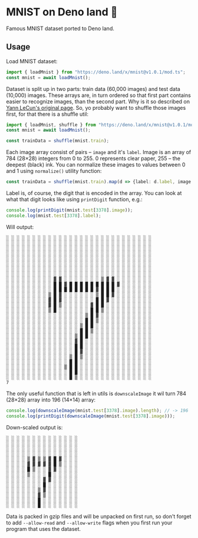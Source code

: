 # MNIST on Deno land 🦕

Famous MNIST dataset ported to Deno land.

## Usage

Load MNIST dataset:

```ts
import { loadMnist } from "https://deno.land/x/mnist@v1.0.1/mod.ts";
const mnist = await loadMnist();
```

Dataset is split up in two parts: train data (60,000 images) and test data (10,000) images. These
arrays are, in turn ordered so that first part contains easier to recognize images, than the second
part. Why is it so described on [Yann LeCun's original page][1]. So, yo probably want to shuffle
those images first, for that there is a shuffle util:

```ts
import { loadMnist, shuffle } from "https://deno.land/x/mnist@v1.0.1/mod.ts";
const mnist = await loadMnist();

const trainData = shuffle(mnist.train);
```

Each image array consist of pairs – `image` and it's `label`. Image is an array of 784 (28×28)
integers from 0 to 255. 0 represents clear paper, 255 – the deepest (black) ink. You can normalize
these images to values between 0 and 1 using `normalize()` utility function:

```ts
const trainData = shuffle(mnist.train).map(d => {label: d.label, image: normalize(d.image)});
```

Label is, of course, the digit that is encoded in the array. You can look at what that digit looks
like using `printDigit` function, e.g.:

```ts
console.log(printDigit(mnist.test[3378].image));
console.log(mnist.test[3378].label);
```

Will output:

```
░ ░ ░ ░ ░ ░ ░ ░ ░ ░ ░ ░ ░ ░ ░ ░ ░ ░ ░ ░ ░ ░ ░ ░ ░ ░ ░ ░
░ ░ ░ ░ ░ ░ ░ ░ ░ ░ ░ ░ ░ ░ ░ ░ ░ ░ ░ ░ ░ ░ ░ ░ ░ ░ ░ ░
░ ░ ░ ░ ░ ░ ░ ░ ░ ░ ░ ░ ░ ░ ░ ░ ░ ░ ░ ░ ░ ░ ░ ░ ░ ░ ░ ░
░ ░ ░ ░ ░ ░ ░ ░ ░ ░ ░ ░ ░ ░ ░ ░ ░ ░ ░ ░ ░ ░ ░ ░ ░ ░ ░ ░
░ ░ ░ ░ ░ ░ ░ ░ ░ ░ ░ ░ ░ ░ ░ ░ ░ ░ ░ ░ ░ ░ ░ ░ ░ ░ ░ ░
░ ░ ░ ░ ░ ░ ░ ░ ░ ░ ░ ░ ░ ░ ░ ░ ░ ░ ░ ░ ░ ░ ░ ░ ░ ░ ░ ░
░ ░ ░ ░ ░ ░ ░ ░ ░ ░ ░ ░ ░ ░ ░ ░ ░ ░ ░ ░ ░ ░ ░ ░ ░ ░ ░ ░
░ ░ ░ ░ ░ ░ ░ ░ ░ ░ ░ ░ ░ ░ ░ ░ ░ ░ ░ ░ ░ ░ ░ ░ ░ ░ ░ ░
░ ░ ░ ░ ░ ░ ░ ░ ░ ▓ ▓ ░ ░ ░ ░ ░ ░ ░ ▒ ▓ ▓ ░ ░ ░ ░ ░ ░ ░
░ ░ ░ ░ ░ ░ ░ ░ ░ █ █ ▓ █ █ █ █ █ █ █ █ █ ▓ ░ ░ ░ ░ ░ ░
░ ░ ░ ░ ░ ░ ░ ░ ░ █ █ █ █ █ █ █ █ ▓ █ █ █ ░ ░ ░ ░ ░ ░ ░
░ ░ ░ ░ ░ ░ ░ ░ ▒ █ ▓ ░ ░ ░ ░ ░ ░ ▒ █ █ ▓ ░ ░ ░ ░ ░ ░ ░
░ ░ ░ ░ ░ ░ ░ ░ ▓ █ ▓ ░ ░ ░ ░ ░ ░ █ █ ▓ ░ ░ ░ ░ ░ ░ ░ ░
░ ░ ░ ░ ░ ░ ░ ░ ▓ █ ▒ ░ ░ ░ ░ ░ ▓ █ █ ░ ░ ░ ░ ░ ░ ░ ░ ░
░ ░ ░ ░ ░ ░ ░ ░ ▒ █ ░ ░ ░ ░ ░ ░ █ █ ▒ ░ ░ ░ ░ ░ ░ ░ ░ ░
░ ░ ░ ░ ░ ░ ░ ░ ░ ░ ░ ░ ░ ░ ░ ▒ █ ▓ ░ ░ ░ ░ ░ ░ ░ ░ ░ ░
░ ░ ░ ░ ░ ░ ░ ░ ░ ░ ░ ░ ░ ░ ░ █ █ ▒ ░ ░ ░ ░ ░ ░ ░ ░ ░ ░
░ ░ ░ ░ ░ ░ ░ ░ ░ ░ ░ ░ ░ ░ ▒ █ █ ░ ░ ░ ░ ░ ░ ░ ░ ░ ░ ░
░ ░ ░ ░ ░ ░ ░ ░ ░ ░ ░ ░ ░ ░ █ █ ▒ ░ ░ ░ ░ ░ ░ ░ ░ ░ ░ ░
░ ░ ░ ░ ░ ░ ░ ░ ░ ░ ░ ░ ░ ▒ █ █ ░ ░ ░ ░ ░ ░ ░ ░ ░ ░ ░ ░
░ ░ ░ ░ ░ ░ ░ ░ ░ ░ ░ ░ ░ ▓ █ ░ ░ ░ ░ ░ ░ ░ ░ ░ ░ ░ ░ ░
░ ░ ░ ░ ░ ░ ░ ░ ░ ░ ░ ░ ░ █ █ ░ ░ ░ ░ ░ ░ ░ ░ ░ ░ ░ ░ ░
░ ░ ░ ░ ░ ░ ░ ░ ░ ░ ░ ░ ░ █ ▓ ░ ░ ░ ░ ░ ░ ░ ░ ░ ░ ░ ░ ░
░ ░ ░ ░ ░ ░ ░ ░ ░ ░ ░ ░ ▒ █ ▒ ░ ░ ░ ░ ░ ░ ░ ░ ░ ░ ░ ░ ░
░ ░ ░ ░ ░ ░ ░ ░ ░ ░ ░ ░ █ █ ░ ░ ░ ░ ░ ░ ░ ░ ░ ░ ░ ░ ░ ░
░ ░ ░ ░ ░ ░ ░ ░ ░ ░ ░ ▒ █ █ ░ ░ ░ ░ ░ ░ ░ ░ ░ ░ ░ ░ ░ ░
░ ░ ░ ░ ░ ░ ░ ░ ░ ░ ░ ░ █ █ ░ ░ ░ ░ ░ ░ ░ ░ ░ ░ ░ ░ ░ ░
░ ░ ░ ░ ░ ░ ░ ░ ░ ░ ░ ░ █ ▒ ░ ░ ░ ░ ░ ░ ░ ░ ░ ░ ░ ░ ░ ░
7
```

The only useful function that is left in utils is `downscaleImage` it wil turn 784 (28×28) array into
196 (14×14) array:

```ts
console.log(downscaleImage(mnist.test[3378].image).length); // -> 196
console.log(printDigit(downscaleImage(mnist.test[3378].image)));
```

Down-scaled output is:

```
░ ░ ░ ░ ░ ░ ░ ░ ░ ░ ░ ░ ░ ░
░ ░ ░ ░ ░ ░ ░ ░ ░ ░ ░ ░ ░ ░
░ ░ ░ ░ ░ ░ ░ ░ ░ ░ ░ ░ ░ ░
░ ░ ░ ░ ░ ░ ░ ░ ░ ░ ░ ░ ░ ░
░ ░ ░ ░ ▒ ▓ ▒ ▒ ▓ █ ▓ ░ ░ ░
░ ░ ░ ░ ▓ ▓ ▓ ▓ ▓ █ ▒ ░ ░ ░
░ ░ ░ ░ █ ▒ ░ ░ ▓ ▓ ░ ░ ░ ░
░ ░ ░ ░ ▒ ░ ░ ░ █ ░ ░ ░ ░ ░
░ ░ ░ ░ ░ ░ ░ ▓ ▓ ░ ░ ░ ░ ░
░ ░ ░ ░ ░ ░ ░ █ ░ ░ ░ ░ ░ ░
░ ░ ░ ░ ░ ░ ▒ ▓ ░ ░ ░ ░ ░ ░
░ ░ ░ ░ ░ ░ ▓ ▒ ░ ░ ░ ░ ░ ░
░ ░ ░ ░ ░ ░ █ ░ ░ ░ ░ ░ ░ ░
░ ░ ░ ░ ░ ░ █ ░ ░ ░ ░ ░ ░ ░
```

Data is packed in gzip files and will be unpacked on first run, so don't forget to add
`--allow-read` and `--allow-write` flags when you first run your program that uses the dataset.

[1]: http://yann.lecun.com/exdb/mnist/

